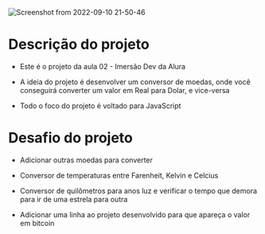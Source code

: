 ![Screenshot from 2022-09-10 21-50-46](https://user-images.githubusercontent.com/81364355/189506900-7f807083-8355-400f-8500-c280b9b249b5.png)

# Descrição do projeto

- Este é o projeto da aula 02 - Imersão Dev da Alura

- A ideia do projeto é desenvolver um conversor de moedas, onde você conseguirá converter um valor em Real para Dolar, e vice-versa

- Todo o foco do projeto é voltado para JavaScript

# Desafio do projeto

- Adicionar outras moedas para converter

- Conversor de temperaturas entre Farenheit, Kelvin e Celcius

- Conversor de quilômetros para anos luz e verificar o tempo que demora para ir de uma estrela para outra

- Adicionar uma linha ao projeto desenvolvido para que apareça o valor em bitcoin
